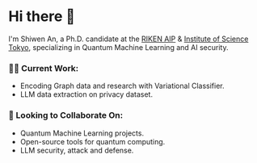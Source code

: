 <!--
**zazabap/zazabap** is a ✨ _special_ ✨ repository because its `README.md` (this file) appears on your GitHub profile.

Here are some ideas to get you started:

- 🔭 I’m currently working on ...
- 🌱 I’m currently learning ...
- 👯 I’m looking to collaborate on ...
- 🤔 I’m looking for help with ...
- 💬 Ask me about ...
- 📫 How to reach me: ...
- 😄 Pronouns: ...
- ⚡ Fun fact: ...
-->

# Hi there 👋

I'm Shiwen An, a Ph.D. candidate at the [RIKEN AIP](https://www.riken.jp/en/research/labs/aip/ai_soc/ai_sec_privacy/index.html) & [Institute of Science Tokyo](https://www.isct.ac.jp/en), specializing in Quantum Machine Learning and AI security.

### 🧑‍💻 Current Work:
- Encoding Graph data and research with Variational Classifier.
- LLM data extraction on privacy dataset.

### 🤝 Looking to Collaborate On:
- Quantum Machine Learning projects.
- Open-source tools for quantum computing.
- LLM security, attack and defense.

